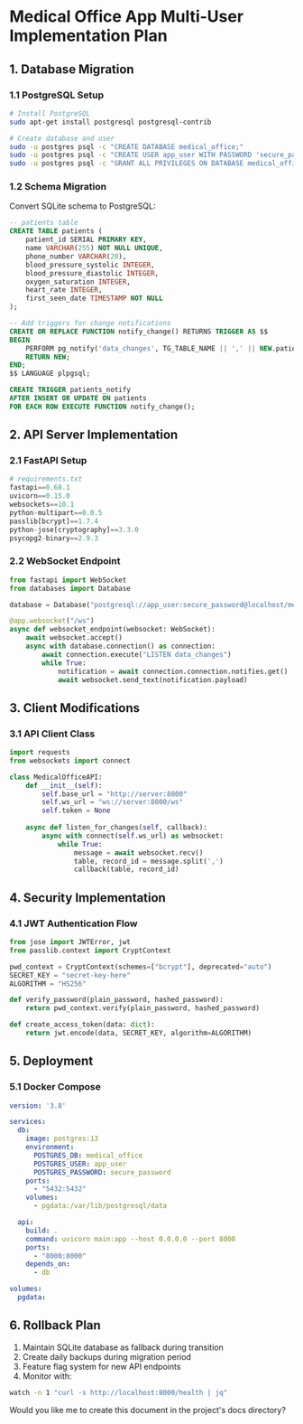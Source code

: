 # Medical Office App Multi-User Implementation Plan

## 1. Database Migration

### 1.1 PostgreSQL Setup
```bash
# Install PostgreSQL
sudo apt-get install postgresql postgresql-contrib

# Create database and user
sudo -u postgres psql -c "CREATE DATABASE medical_office;"
sudo -u postgres psql -c "CREATE USER app_user WITH PASSWORD 'secure_password';"
sudo -u postgres psql -c "GRANT ALL PRIVILEGES ON DATABASE medical_office TO app_user;"
```

### 1.2 Schema Migration
Convert SQLite schema to PostgreSQL:
```sql
-- patients table
CREATE TABLE patients (
    patient_id SERIAL PRIMARY KEY,
    name VARCHAR(255) NOT NULL UNIQUE,
    phone_number VARCHAR(20),
    blood_pressure_systolic INTEGER,
    blood_pressure_diastolic INTEGER,
    oxygen_saturation INTEGER,
    heart_rate INTEGER,
    first_seen_date TIMESTAMP NOT NULL
);

-- Add triggers for change notifications
CREATE OR REPLACE FUNCTION notify_change() RETURNS TRIGGER AS $$
BEGIN
    PERFORM pg_notify('data_changes', TG_TABLE_NAME || ',' || NEW.patient_id::text);
    RETURN NEW;
END;
$$ LANGUAGE plpgsql;

CREATE TRIGGER patients_notify
AFTER INSERT OR UPDATE ON patients
FOR EACH ROW EXECUTE FUNCTION notify_change();
```

## 2. API Server Implementation

### 2.1 FastAPI Setup
```python
# requirements.txt
fastapi==0.68.1
uvicorn==0.15.0
websockets==10.1
python-multipart==0.0.5
passlib[bcrypt]==1.7.4
python-jose[cryptography]==3.3.0
psycopg2-binary==2.9.3
```

### 2.2 WebSocket Endpoint
```python
from fastapi import WebSocket
from databases import Database

database = Database("postgresql://app_user:secure_password@localhost/medical_office")

@app.websocket("/ws")
async def websocket_endpoint(websocket: WebSocket):
    await websocket.accept()
    async with database.connection() as connection:
        await connection.execute("LISTEN data_changes")
        while True:
            notification = await connection.connection.notifies.get()
            await websocket.send_text(notification.payload)
```

## 3. Client Modifications

### 3.1 API Client Class
```python
import requests
from websockets import connect

class MedicalOfficeAPI:
    def __init__(self):
        self.base_url = "http://server:8000"
        self.ws_url = "ws://server:8000/ws"
        self.token = None
    
    async def listen_for_changes(self, callback):
        async with connect(self.ws_url) as websocket:
            while True:
                message = await websocket.recv()
                table, record_id = message.split(',')
                callback(table, record_id)
```

## 4. Security Implementation

### 4.1 JWT Authentication Flow
```python
from jose import JWTError, jwt
from passlib.context import CryptContext

pwd_context = CryptContext(schemes=["bcrypt"], deprecated="auto")
SECRET_KEY = "secret-key-here"
ALGORITHM = "HS256"

def verify_password(plain_password, hashed_password):
    return pwd_context.verify(plain_password, hashed_password)

def create_access_token(data: dict):
    return jwt.encode(data, SECRET_KEY, algorithm=ALGORITHM)
```

## 5. Deployment

### 5.1 Docker Compose
```yaml
version: '3.8'

services:
  db:
    image: postgres:13
    environment:
      POSTGRES_DB: medical_office
      POSTGRES_USER: app_user
      POSTGRES_PASSWORD: secure_password
    ports:
      - "5432:5432"
    volumes:
      - pgdata:/var/lib/postgresql/data

  api:
    build: .
    command: uvicorn main:app --host 0.0.0.0 --port 8000
    ports:
      - "8000:8000"
    depends_on:
      - db

volumes:
  pgdata:
```

## 6. Rollback Plan

1. Maintain SQLite database as fallback during transition
2. Create daily backups during migration period
3. Feature flag system for new API endpoints
4. Monitor with:
```bash
watch -n 1 "curl -s http://localhost:8000/health | jq"
```

Would you like me to create this document in the project's docs directory?